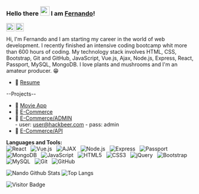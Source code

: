 ### Hello there <img src="https://media.giphy.com/media/hvRJCLFzcasrR4ia7z/giphy.gif" width="25px"> I am [Fernando](https://github.com/fnma88)!


<a href="https://www.instagram.com/">
  <img align="left" alt="Instagram" width="22px" src="https://raw.githubusercontent.com/hussainweb/hussainweb/main/icons/instagram.png" />
</a>
<a href="https://www.linkedin.com/in/f-n-marco/">
  <img align="left" alt="\LinkedIN" width="22px" src="https://raw.githubusercontent.com/peterthehan/peterthehan/master/assets/linkedin.svg" />
</a>

<br />

<br>
Hi, I'm Fernando and I am starting my career in the world of web development. I recently finished an intensive coding bootcamp whit more than 600 hours of coding. My technology stack involves HTML, CSS, Bootstrap, Git and GitHub, JavaScript, Vue.js, Ajax, Node.js, Express, React, Passport, MySQL, MongoDB.
I love plants and mushrooms and I'm an amateur producer. 😁



- 📝 [Resume](https://www.canva.com/design/DAE6akE2HhU/cJpPjGW3q8oyhEesJtBjpA/view?utm_content=DAE6akE2HhU&utm_campaign=designshare&utm_medium=link&utm_source=publishsharelink)

--Projects--


- 📝 [Movie App](https://)
- 📝 [E-Commerce](https://bit.ly/3KcrXzv)
- 📝 [E-Commerce/ADMIN](https://bit.ly/3u9zb1u) <br>
        - user:  user@hackbeer.com 
        - pass: admin
- 📝 [E-Commerce/API](https://bit.ly/37iaMhy)



**Languages and Tools:** <br>
![React](https://img.shields.io/badge/-React-black?logo=React&style=social)&nbsp;&nbsp;
![Vue.js](https://img.shields.io/badge/-Vue.js-black?logo=Vue.js&style=social)&nbsp;&nbsp;
![AJAX](https://img.shields.io/badge/-AJAX-black?logo=AJAX&style=social)&nbsp;&nbsp;
![Node.js](https://img.shields.io/badge/-Node.js-black?logo=node.js&style=social)&nbsp;&nbsp;
![Express](https://img.shields.io/badge/-Express-black?logo=Express&style=social)&nbsp;&nbsp;
![Passport](https://img.shields.io/badge/-Passport-black?logo=Passport&style=social)&nbsp;&nbsp;
![MongoDB](https://img.shields.io/badge/-MongoDB-black?logo=MongoDB&style=social)&nbsp;&nbsp;
![JavaScript](https://img.shields.io/badge/-JavaScript-black?logo=javascript&style=social)&nbsp;&nbsp;
![HTML5](https://img.shields.io/badge/-HTML5-black?logo=html5&style=social)&nbsp;&nbsp;
![CSS3](https://img.shields.io/badge/-CSS3-black?logo=css3&style=social)&nbsp;&nbsp;
![jQuery](https://img.shields.io/badge/-jQuery-black?logo=jquery&style=social)&nbsp;&nbsp;
![Bootstrap](https://img.shields.io/badge/-Bootstrap-black?logo=bootstrap&style=social)&nbsp;&nbsp;
![MySQL](https://img.shields.io/badge/-MySQL-black?logo=mysql&style=social)&nbsp;&nbsp;
![Git](https://img.shields.io/badge/-Git-black?logo=git&style=social)&nbsp;&nbsp;
![GitHub](https://img.shields.io/badge/-GitHub-black?logo=github&style=social)&nbsp;&nbsp;

![Nando Github Stats](https://github-readme-stats.vercel.app/api?username=fnma88&count_private=true&show_icons=true&include_all_commits=true&theme=swift)
![Top Langs](https://github-readme-stats.vercel.app/api/top-langs/?username=fnma88&hide=TeX&layout=compact&theme=swift)

![Visitor Badge](https://visitor-badge.laobi.icu/badge?page_id=fnma88.fnma88)
